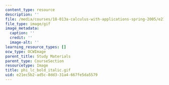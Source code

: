 ```yaml
---
content_type: resource
description: ''
file: /media/courses/18-013a-calculus-with-applications-spring-2005/e21ec5b2ad5c8dd331a4667fe5da5579_phi_lc_bold_italic.gif
file_type: image/gif
image_metadata:
  caption: ''
  credit: ''
  image-alt: ''
learning_resource_types: []
ocw_type: OCWImage
parent_title: Study Materials
parent_type: CourseSection
resourcetype: Image
title: phi_lc_bold_italic.gif
uid: e21ec5b2-ad5c-8dd3-31a4-667fe5da5579
---
```

